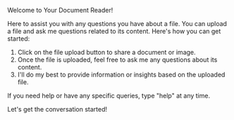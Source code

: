 Welcome to Your Document Reader!

Here to assist you with any questions you have about a file. You can upload a file and ask me questions related to its content. Here's how you can get started:

1. Click on the file upload button to share a document or image.
2. Once the file is uploaded, feel free to ask me any questions about its content.
3. I'll do my best to provide information or insights based on the uploaded file.

If you need help or have any specific queries, type "help" at any time.

Let's get the conversation started! 
